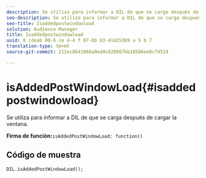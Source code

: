 ```yaml
---
description: Se utiliza para informar a DIL de que se carga después de cargar la ventana.
seo-description: Se utiliza para informar a DIL de que se carga después de cargar la ventana.
seo-title: Isaddedpostwindowload
solution: Audience Manager
title: Isaddedpostwindowload
uuid: 8 cdeab 00-6 ce 4-4 f 07-bb 63-41425369 a 5 b 7
translation-type: tm+mt
source-git-commit: 212ec8641068a9ed4c620987bb18586ee8c7d519

---
```



# isAddedPostWindowLoad{#isaddedpostwindowload}

Se utiliza para informar a DIL de que se carga después de cargar la ventana.

**Firma de función:**`isAddedPostWindowLoad: function()`

<!--
r_dil_added_post_window_load.xml
-->

## Código de muestra

```
DIL.isAddedPostWindowLoad();
```
